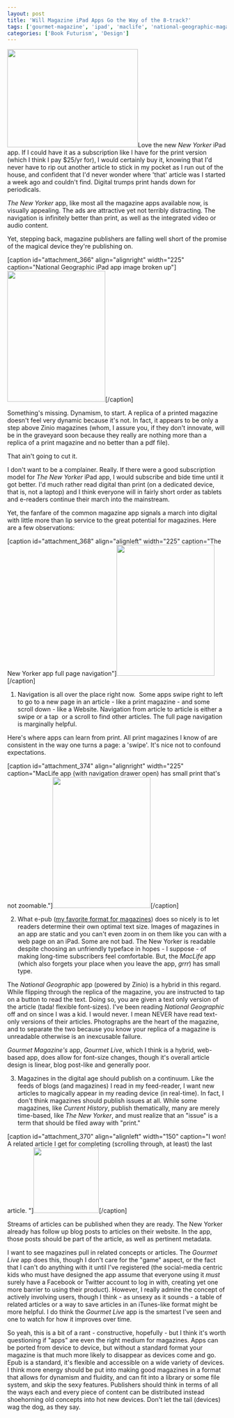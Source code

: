```yaml
---
layout: post
title: 'Will Magazine iPad Apps Go the Way of the 8-track?'
tags: ['gourmet-magazine', 'ipad', 'maclife', 'national-geographic-magazine', 'reading', 'tablet-computers', 'the-new-yorker', 'zinio']
categories: ['Book Futurism', 'Design']
---
```

<a href="http://ageofsand.com/assets/img/uploads/2010/09/IMG_0009.jpg"><img class="alignleft size-medium wp-image-364" src="http://ageofsand.com/assets/img/uploads/2010/09/IMG_0009-300x225.jpg" alt="" width="300" height="225" /></a>Love the new <em>New Yorker</em> iPad app. If I could have it as a subscription like I have for the print version (which I think I pay $25/yr for), I would certainly buy it, knowing that I'd never have to rip out another article to stick in my pocket as I run out of the house, and confident that I'd never wonder where 'that' article was I started a week ago and couldn't find. Digital trumps print hands down for periodicals.

<em>The New Yorker</em> app, like most all the magazine apps available now, is visually appealing. The ads are attractive yet not terribly distracting. The navigation is infinitely better than print, as well as the integrated video or audio content.

Yet, stepping back, magazine publishers are falling well short of the promise of the magical device they're publishing on.

[caption id="attachment_366" align="alignright" width="225" caption="National Geographic iPad app image broken up"]<a href="http://ageofsand.com/assets/img/uploads/2010/09/IMG_0007.jpg"><img class="size-medium wp-image-366" src="http://ageofsand.com/assets/img/uploads/2010/09/IMG_0007-225x300.jpg" alt="" width="225" height="300" /></a>[/caption]

Something's missing. Dynamism, to start. A replica of a printed magazine doesn't feel very dynamic because it's not. In fact, it appears to be only a step above Zinio magazines (whom, I assure you, if they don't innovate, will be in the graveyard soon because they really are nothing more than a replica of a print magazine and no better than a pdf file).

That ain't going to cut it.

I don't want to be a complainer. Really. If there were a good subscription model for <em>The New Yorker</em> iPad app, I would subscribe and bide time until it got better. I'd much rather read digital than print (on a dedicated device, that is, not a laptop) and I think everyone will in fairly short order as tablets and e-readers continue their march into the mainstream.

Yet, the fanfare of the common magazine app signals a march into digital with little more than lip service to the great potential for magazines. Here are a few observations:

[caption id="attachment_368" align="alignleft" width="225" caption="The New Yorker app full page navigation"]<a href="http://ageofsand.com/assets/img/uploads/2010/09/IMG_0004.jpg"><img class="size-medium wp-image-368" src="http://ageofsand.com/assets/img/uploads/2010/09/IMG_0004-225x300.jpg" alt="" width="225" height="300" /></a>[/caption]

1) Navigation is all over the place right now.  Some apps swipe right to left to go to a new page in an article - like a print magazine - and some scroll down - like a Website. Navigation from article to article is either a swipe or a tap  or a scroll to find other articles. The full page navigation is marginally helpful.

Here's where apps can learn from print. All print magazines I know of are consistent in the way one turns a page: a 'swipe'. It's nice not to confound expectations.

[caption id="attachment_374" align="alignright" width="225" caption="MacLife app (with navigation drawer open) has small print that&#039;s not zoomable."]<a href="http://ageofsand.com/assets/img/uploads/2010/09/IMG_0008.jpg"><img class="size-medium wp-image-374" src="http://ageofsand.com/assets/img/uploads/2010/09/IMG_0008-225x300.jpg" alt="" width="225" height="300" /></a>[/caption]

2) What e-pub (<a href="http://ageofsand.com/2010/06/vqr-is-the-smartest-magazine-on-the-planet-and-has-embraced-the-future-of-magazines/">my favorite format for magazines</a>) does so nicely is to let readers determine their own optimal text size. Images of magazines in an app are static and you can't even zoom in on them like you can with a web page on an iPad. Some are not bad. The New Yorker is readable despite choosing an unfriendly typeface in hopes - I suppose - of making long-time subscribers feel comfortable. But, the <em>MacLife</em> app (which also forgets your place when you leave the app, <em>grrr</em>) has small type.

The <em>National Geographic</em> app (powered by Zinio) is a hybrid in this regard. While flipping through the replica of the magazine, you are instructed to tap on a button to read the text. Doing so, you are given a text only version of the article (tada! flexible font-sizes). I've been reading <em>National Geographic</em> off and on since I was a kid. I would never. I mean NEVER have read text-only versions of their articles. Photographs are the heart of the magazine, and to separate the two because you know your replica of a magazine is unreadable otherwise is an inexcusable failure.

<em>Gourmet Magazine's</em> app, <em>Gourmet Live</em>, which I think is a hybrid, web-based app, does allow for font-size changes, though it's overall article design is linear, blog post-like and generally poor.

3) Magazines in the digital age should publish on a continuum. Like the feeds of blogs (and magazines) I read in my feed-reader, I want new articles to magically appear in my reading device (in real-time). In fact, I don't think magazines should publish issues at all. While some magazines, like <em>Current History</em>, publish thematically, many are merely time-based, like <em>The New Yorker</em>, and must realize that an "issue" is a term that should be filed away with "print."

[caption id="attachment_370" align="alignleft" width="150" caption="I won! A related article I get for completing (scrolling through, at least) the last article. "]<a href="http://ageofsand.com/assets/img/uploads/2010/09/IMG_0005.jpg"><img class="size-thumbnail wp-image-370" src="http://ageofsand.com/assets/img/uploads/2010/09/IMG_0005-150x150.jpg" alt="" width="150" height="150" /></a>[/caption]

Streams of articles can be published when they are ready. The New Yorker already has follow up blog posts to articles on their website. In the app, those posts should be part of the article, as well as pertinent metadata.

I want to see magazines pull in related concepts or articles. The <em>Gourmet Live</em> app does this, though I don't care for the "game" aspect, or the fact that I can't do anything with it until I've registered (the social-media centric kids who must have designed the app assume that everyone using it <em>must</em> surely have a Facebook or Twitter account to log in with, creating yet one more barrier to using their product). However, I really admire the concept of actively involving users, though I think - as unsexy as it sounds - a table of related articles or a way to save articles in an iTunes-like format might be more helpful. I do think the <em>Gourmet Live</em> app is the smartest I've seen and one to watch for how it improves over time.

So yeah, this is a bit of a rant - constructive, hopefully - but I think it's worth questioning if "apps" are even the right medium for magazines. Apps can be ported from device to device, but without a standard format your magazine is that much more likely to disappear as devices come and go. Epub is a standard, it's flexible and accessible on a wide variety of devices. I think more energy should be put into making good magazines in a format that allows for dynamism and fluidity, and can fit into a library or some file system, and skip the sexy features. Publishers should think in terms of all the ways each and every piece of content can be distributed instead shoehorning old concepts into hot new devices. Don't let the tail (devices) wag the dog, as they say.

